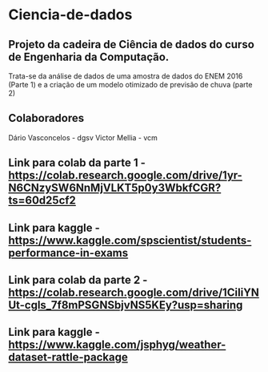 # Ciencia-de-dados
Projeto da cadeira de Ciência de dados do curso de Engenharia da Computação.
---
Trata-se da análise de dados de uma amostra de dados do ENEM 2016 (Parte 1) e a criação de um modelo otimizado de previsão de chuva (parte 2)

## Colaboradores
Dário Vasconcelos - dgsv
Victor Mellia - vcm

## Link para colab da parte 1  - https://colab.research.google.com/drive/1yr-N6CNzySW6NnMjVLKT5p0y3WbkfCGR?ts=60d25cf2
## Link para kaggle - https://www.kaggle.com/spscientist/students-performance-in-exams
## Link para colab da parte 2 - https://colab.research.google.com/drive/1CiIiYNUt-cgls_7f8mPSGNSbjvNS5KEy?usp=sharing
## Link para kaggle - https://www.kaggle.com/jsphyg/weather-dataset-rattle-package
